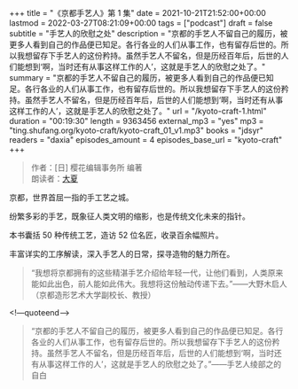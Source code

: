 +++
title = "《京都手艺人》第 1 集"
date = 2021-10-21T21:52:00+00:00
lastmod = 2022-03-27T08:21:09+00:00
tags = ["podcast"]
draft = false
subtitle = "手艺人的欣慰之处"
description = "京都的手艺人不留自己的履历，被更多人看到自己的作品便已知足。各行各业的人们从事工作，也有留存后世的。所以我想留存下手艺人的这份矜持。虽然手艺人不留名，但是历经百年后，后世的人们能想到‘啊，当时还有从事这样工作的人’，这就是手艺人的欣慰之处了。"
summary = "京都的手艺人不留自己的履历，被更多人看到自己的作品便已知足。各行各业的人们从事工作，也有留存后世的。所以我想留存下手艺人的这份矜持。虽然手艺人不留名，但是历经百年后，后世的人们能想到‘啊，当时还有从事这样工作的人’，这就是手艺人的欣慰之处了。"
url = "/kyoto-craft-1.html"
duration = "00:19:30"
length = 9363456
external_mp3 = "yes"
mp3 = "ting.shufang.org/kyoto-craft/kyoto-craft_01_v1.mp3"
books = "jdsyr"
readers = "daxia"
episodes_amount = 4
episodes_base_url = "kyoto-craft"
+++

> 作者：[日] 樱花编辑事务所 编著  
> 朗读者：[大夏](/summer.html)

京都，世界首屈一指的手工艺之城。

纷繁多彩的手艺，既象征人类文明的缩影，也是传统文化未来的指针。

本书囊括 50 种传统工艺，造访 52 位名匠，收录百余幅照片。

丰富详实的工序解读，深入手艺人的日常，探寻造物的魅力所在。

> “我想将京都拥有的这些精湛手艺介绍给年轻一代，让他们看到，人类原来能如此出色，前人能如此伟大。我想将这份触动传递下去。”——大野木启人（京都造形艺术大学副校长、教授）

<!—quoteend—>

> “京都的手艺人不留自己的履历，被更多人看到自己的作品便已知足。各行各业的人们从事工作，也有留存后世的。所以我想留存下手艺人的这份矜持。虽然手艺人不留名，但是历经百年后，后世的人们能想到‘啊，当时还有从事这样工作的人’，这就是手艺人的欣慰之处了。”——手艺人绫部之的自白